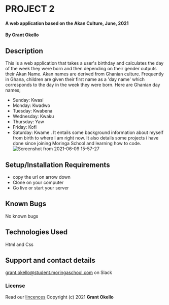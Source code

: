 # PROJECT 2
#### A web application based on the Akan Culture, June, 2021
#### By **Grant Okello**
## Description
This is a web application that takes a user's birthday and calculates the day of the week they were born and then depending on their gender outputs their Akan Name.
Akan names are derived from Ghanian culture.
Frequently in Ghana, children are given their first name as a 'day name' which corresponds to the day in the week they were born. 
Here are Ghanian day names;
- Sunday: Kwasi
- Monday: Kwadwo
- Tuesday: Kwabena
- Wednesday: Kwaku
- Thursday:  Yaw
- Friday: Kofi
- Saturday: Kwame
. It entails some background information about myself from birth to where I am right now. It also details some projects i have done since joining Moringa School and learning how to code.
![Screenshot from 2021-06-09 15-57-27](https://user-images.githubusercontent.com/85164123/121359082-cf1d7600-c93b-11eb-94a2-44d9fc0caec9.png)
## Setup/Installation Requirements
- copy the url on arrow down
- Clone on your computer
- Go live or start your server
## Known Bugs
No known bugs
## Technologies Used
Html and Css
## Support and contact details
grant.okello@student.moringaschool.com on Slack 
### License
Read our [lincences](./Lincense)
Copyright (c) 2021 **Grant Okello**
